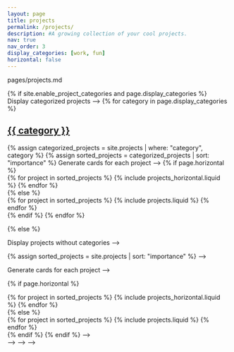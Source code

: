 ```yaml
---
layout: page
title: projects
permalink: /projects/
description: #A growing collection of your cool projects.
nav: true
nav_order: 3
display_categories: [work, fun]
horizontal: false
---
```


<!-- ▪ Developed an evolutionary CNN based model achieving 99.58%, 99.32%, and 92.58% classification accuracy on
EMNIST_Digits, MNIST, and Fashion_MNIST datasets, respectively, by optimizing network efficiency.
▪ Implementing an efficient evolved neural network to determine optimal numbers of hidden layers and units to enhance
image classification accuracy on benchmark datasets.
▪ Fake image region detection & description in deepfake images, in this project the effectiveness of YOLOv3 for object
detection of PSCC-Net samples was studied & the fake objects were marked by mask or bounding box.
▪ COVID-GAN: supervised vs semi-supervised, we studied the effect of Generative Adversarial Networks (GANs) to
classify COVID-19 from chest X-rays, enhancing detection by training with a mix of unannotated and normal images.
▪ Conducted ML analysis in WEKA for RNA structure prediction (94.01% accuracy) and EEG dataset classification.
Used methods like Random Forest, Naïve Bayes, KNN, and Neural Networks.
▪ Project Management Tool and Cinema Ticketing Website: Developed PostgreSQL, MySQL and
PhpMyAdmin for database management.
▪ A Synchronous Collaborative Programming tool to create a platform for Live coding for the sake of cooperative
learning with proper collaboration. -->



pages/projects.md
<div class="projects">
{% if site.enable_project_categories and page.display_categories %}
  Display categorized projects -->
 {% for category in page.display_categories %}
  <a id="{{ category }}" href=".#{{ category }}">
    <h2 class="category">{{ category }}</h2>
  </a>
  {% assign categorized_projects = site.projects | where: "category", category %}
  {% assign sorted_projects = categorized_projects | sort: "importance" %}
  Generate cards for each project -->
  {% if page.horizontal %}
  <div class="container">
    <div class="row row-cols-2">
    {% for project in sorted_projects %}
      {% include projects_horizontal.liquid %}
    {% endfor %}
    </div>
  </div>
  {% else %}
  <div class="grid">
    {% for project in sorted_projects %}
      {% include projects.liquid %}
    {% endfor %}
  </div>
  {% endif %}
  {% endfor %}

{% else %}

 Display projects without categories -->

{% assign sorted_projects = site.projects | sort: "importance" %} -->

 Generate cards for each project -->

{% if page.horizontal %}

  <div class="container">
    <div class="row row-cols-2">
    {% for project in sorted_projects %}
      {% include projects_horizontal.liquid %}
    {% endfor %}
    </div>
  </div>
  {% else %}
  <div class="grid">
    {% for project in sorted_projects %}
      {% include projects.liquid %}
    {% endfor %}
  </div>
  {% endif %}
{% endif %} -->
</div> --> --> -->

